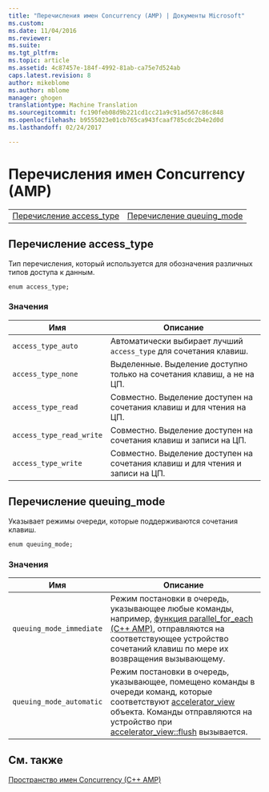 ```yaml
---
title: "Перечисления имен Concurrency (AMP) | Документы Microsoft"
ms.custom: 
ms.date: 11/04/2016
ms.reviewer: 
ms.suite: 
ms.tgt_pltfrm: 
ms.topic: article
ms.assetid: 4c87457e-184f-4992-81ab-ca75e7d524ab
caps.latest.revision: 8
author: mikeblome
ms.author: mblome
manager: ghogen
translationtype: Machine Translation
ms.sourcegitcommit: fc190feb08d9b221cd1cc21a9c91ad567c86c848
ms.openlocfilehash: b9555023e01cb765ca943fcaaf785cdc2b4e2d0d
ms.lasthandoff: 02/24/2017

---
```

# <a name="concurrency-namespace-enums-amp"></a>Перечисления имен Concurrency (AMP)
|||  
|-|-|  
|[Перечисление access_type](#access_type)|[Перечисление queuing_mode](#queuing_mode)|  
  
##  <a name="a-nameaccesstypea--accesstype-enumeration"></a><a name="access_type"></a>Перечисление access_type  
 Тип перечисления, который используется для обозначения различных типов доступа к данным.  
  
```  
enum access_type;  
```  
### <a name="values"></a>Значения  
  
|Имя|Описание|  
|----------|-----------------|  
|`access_type_auto`|Автоматически выбирает лучший `access_type` для сочетания клавиш.|  
|`access_type_none`|Выделенные. Выделение доступно только на сочетания клавиш, а не на ЦП.|  
|`access_type_read`|Совместно. Выделение доступен на сочетания клавиш и для чтения на ЦП.|  
|`access_type_read_write`|Совместно. Выделение доступен на сочетания клавиш и записи на ЦП.|  
|`access_type_write`|Совместно. Выделение доступен на сочетания клавиш и для чтения и записи на ЦП.|  

  
##  <a name="a-namequeuingmodea--queuingmode-enumeration"></a><a name="queuing_mode"></a>Перечисление queuing_mode  
 Указывает режимы очереди, которые поддерживаются сочетания клавиш.  
  
```  
enum queuing_mode;  
``` 
### <a name="values"></a>Значения  
  
|Имя|Описание|  
|----------|-----------------|  
|`queuing_mode_immediate`|Режим постановки в очередь, указывающее любые команды, например, [функция parallel_for_each (C++ AMP)](concurrency-namespace-functions-amp.md#parallel_for_each), отправляются на соответствующее устройство сочетаний клавиш по мере их возвращения вызывающему.|  
|`queuing_mode_automatic`|Режим постановки в очередь, указывающее, помещено команды в очереди команд, которые соответствуют [accelerator_view](accelerator-view-class.md) объекта. Команды отправляются на устройство при [accelerator_view::flush](accelerator-view-class.md#flush) вызывается.|   
  
## <a name="see-also"></a>См. также  
 [Пространство имен Concurrency (C++ AMP)](concurrency-namespace-cpp-amp.md)

